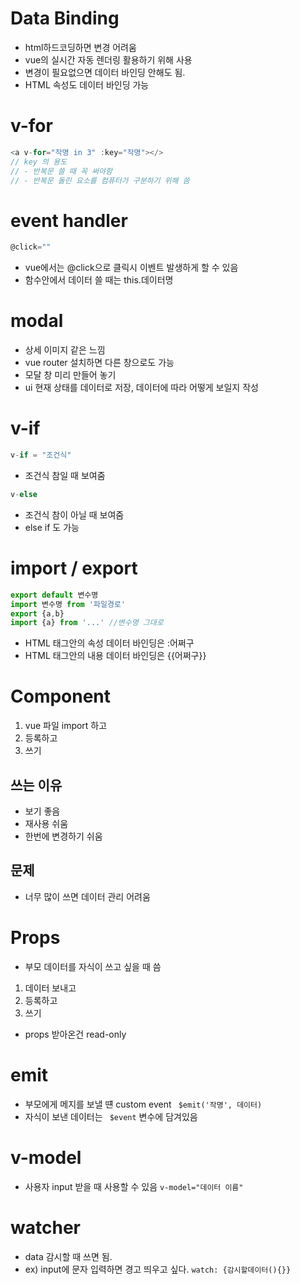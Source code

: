 # Data Binding
- html하드코딩하면 변경 어려움
- vue의 실시간 자동 렌더링 활용하기 위해 사용
- 변경이 필요없으면 데이터 바인딩 안해도 됨.
- HTML 속성도 데이터 바인딩 가능

# v-for
```js
<a v-for="작명 in 3" :key="작명"></>
// key 의 용도
// - 반복문 쓸 때 꼭 써야함
// - 반복문 돌린 요소를 컴퓨터가 구분하기 위해 씀
```

# event handler
```js
@click=""
```
- vue에서는 @click으로 클릭시 이벤트 발생하게 할 수 있음
- 함수안에서 데이터 쓸 때는 this.데이터명

# modal
- 상세 이미지 같은 느낌
- vue router 설치하면 다른 창으로도 가능
- 모달 창 미리 만들어 놓기
- ui 현재 상태를 데이터로 저장, 데이터에 따라 어떻게 보일지 작성

# v-if
```js
v-if = "조건식"
```
- 조건식 참일 때 보여줌
```js
v-else
```
- 조건식 참이 아닐 때 보여줌
- else if 도 가능

# import / export
```js
export default 변수명
import 변수명 from '파일경로'
export {a,b}
import {a} from '...' //변수명 그대로
```
- HTML 태그안의 속성 데이터 바인딩은 :어쩌구
- HTML 태그안의 내용 데이터 바인딩은 {{어쩌구}}

# Component
1. vue 파일 import 하고
2. 등록하고
3. 쓰기
## 쓰는 이유
- 보기 좋음
- 재사용 쉬움
- 한번에 변경하기 쉬움
## 문제
- 너무 많이 쓰면 데이터 관리 어려움

# Props
- 부모 데이터를 자식이 쓰고 싶을 때 씀
1. 데이터 보내고
2. 등록하고
3. 쓰기
- props 받아온건 read-only

# emit
- 부모에게 메지를 보낼 떈 custom event
``` $emit('작명', 데이터)```
- 자식이 보낸 데이터는
``` $event``` 변수에 담겨있음

# v-model
- 사용자 input 받을 때 사용할 수 있음
```v-model="데이터 이름"```

# watcher
- data 감시할 때 쓰면 됨.
- ex) input에 문자 입력하면 경고 띄우고 싶다.
```watch: {감시할데이터(){}}```
